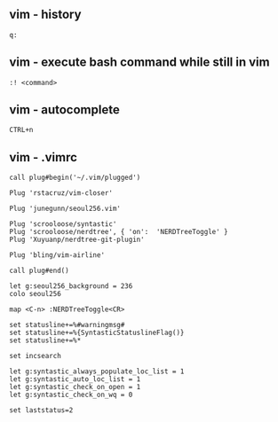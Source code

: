 vim - history
-------------

```shell
q:
```

vim - execute bash command while still in vim
---------------------------------------------

```shell
:! <command>
```

vim - autocomplete
------------------

```shell
CTRL+n
```

vim - .vimrc
------------

```shell
call plug#begin('~/.vim/plugged')

Plug 'rstacruz/vim-closer'

Plug 'junegunn/seoul256.vim'

Plug 'scrooloose/syntastic'
Plug 'scrooloose/nerdtree', { 'on':  'NERDTreeToggle' }
Plug 'Xuyuanp/nerdtree-git-plugin'

Plug 'bling/vim-airline'

call plug#end()

let g:seoul256_background = 236
colo seoul256

map <C-n> :NERDTreeToggle<CR>

set statusline+=%#warningmsg#
set statusline+=%{SyntasticStatuslineFlag()}
set statusline+=%*

set incsearch

let g:syntastic_always_populate_loc_list = 1
let g:syntastic_auto_loc_list = 1
let g:syntastic_check_on_open = 1
let g:syntastic_check_on_wq = 0

set laststatus=2
```
